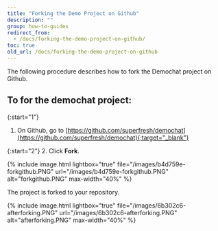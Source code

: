 ```yaml
---
title: "Forking the Demo Project on Github"
description: ""
group: how-to-guides
redirect_from:
  - /docs/forking-the-demo-project-on-github/
toc: true
old_url: /docs/forking-the-demo-project-on-github
---
```

The following procedure describes how to fork the Demochat project on Github.

## To for the demochat project:

{:start="1"}
1. On Github, go to [https://github.com/superfresh/demochat](https://github.com/superfresh/demochat){:target="_blank"}

{:start="2"}
2. Click **Fork**.

{% include image.html 
lightbox="true" 
file="/images/b4d759e-forkgithub.PNG" 
url="/images/b4d759e-forkgithub.PNG"
alt="forkgithub.PNG"
max-width="40%"
%}

The project is forked to your repository.

{% include image.html 
lightbox="true" 
file="/images/6b302c6-afterforking.PNG" 
url="/images/6b302c6-afterforking.PNG"
alt="afterforking.PNG"
max-width="40%"
%}
